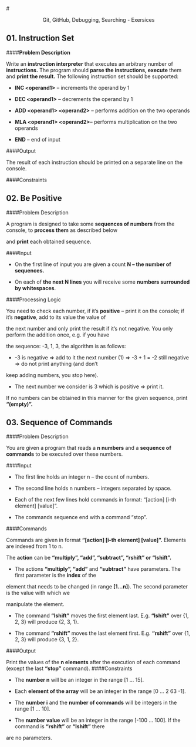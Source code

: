 #<p align="center"> Git, GitHub, Debugging, Searching - Exersices <p>

## 01. **Instruction Set**

####**Problem Description**

Write an **instruction interpreter** that executes an arbitrary number of **instructions.** The program should **parse the
 instructions, execute** them and **print the result.** The following instruction set should be supported:

- **INC &lt;operand1&gt;** – increments the operand by 1

- **DEC &lt;operand1&gt;** – decrements the operand by 1

+ **ADD &lt;operand1&gt; &lt;operand2&gt;** – performs addition on the two operands

- **MLA &lt;operand1&gt; &lt;operand2&gt;**– performs multiplication on the two operands

- **END** – end of input

####Output

The result of each instruction should be printed on a separate line on the console.

####Constraints

## 02. **Be Positive**

####Problem Description

A program is designed to take some **sequences of numbers** from the console, to **process them** as described below

and **print** each obtained sequence.

####Input

- On the first line of input you are given a count **N – the number of sequences.**

- On each of **the next N lines** you will receive some **numbers surrounded by whitespaces**.

####Processing Logic

You need to check each number, if it’s **positive** – print it on the console; if it’s **negative**, add to its value the value of

the next number and only print the result if it’s not negative. You only perform the addition once, e.g. if you have

the sequence: -3, 1, 3, the algorithm is as follows:

- -3 is negative =&gt; add to it the next number (1) =&gt; -3 + 1 = -2 still negative =&gt; do not print anything (and don’t

keep adding numbers, you stop here).

- The next number we consider is 3 which is positive =&gt; print it.

If no numbers can be obtained in this manner for the given sequence, print **“(empty)”.**

## 03. Sequence of Commands

####Problem Description

You are given a program that reads a **n numbers** and a **sequence of commands** to be executed over these numbers.

####Input

- The first line holds an integer n – the count of numbers.

- The second line holds n numbers – integers separated by space.

- Each of the next few lines hold commands in format: “[action] [i-th element] [value]”.

- The commands sequence end with a command “stop”.

####Commands

Commands are given in format **“[action] [i-th element] [value]”.** Elements are indexed from 1 to n.

The **action** can be **“multiply”, “add”, “subtract”, “rshift” or “lshift”.**

- The actions **“multiply”, “add”** and **“subtract”** have parameters. The first parameter is the **index** of the

element that needs to be changed (in range **[1...n]**). The second parameter is the value with which we

manipulate the element.

- The command **“lshift”** moves the first element last. E.g. **“lshift”** over {1, 2, 3} will produce {2, 3, 1}.

- The command **“rshift”** moves the last element first. E.g. **“rshift”** over {1, 2, 3} will produce {3, 1, 2}.

####Output

Print the values of the **n elements** after the execution of each command (except the last **“stop”** command).
####Constraints

- The **number n** will be an integer in the range [1 … 15].

- Each **element of the array** will be an integer in the range [0 … 2 63 -1].

- The **number i** and the **number of commands** will be integers in the range [1 … 10].

- The **number value** will be an integer in the range [-100 … 100]. If the command is **“rshift”** or **“lshift”** there

are no parameters.